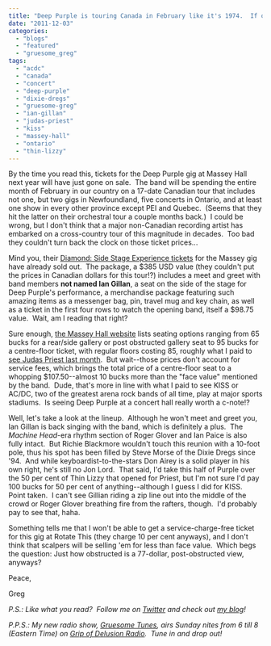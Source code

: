 ```yaml
---
title: "Deep Purple is touring Canada in February like it's 1974.  If only they'd bring back those '70s ticket prices!"
date: "2011-12-03"
categories: 
  - "blogs"
  - "featured"
  - "gruesome_greg"
tags: 
  - "acdc"
  - "canada"
  - "concert"
  - "deep-purple"
  - "dixie-dregs"
  - "gruesome-greg"
  - "ian-gillan"
  - "judas-priest"
  - "kiss"
  - "massey-hall"
  - "ontario"
  - "thin-lizzy"
---
```


By the time you read this, tickets for the Deep Purple gig at Massey Hall next year will have just gone on sale.  The band will be spending the entire month of February in our country on a 17-date Canadian tour that includes not one, but two gigs in Newfoundland, five concerts in Ontario, and at least one show in every other province except PEI and Quebec.  (Seems that they hit the latter on their orchestral tour a couple months back.)  I could be wrong, but I don't think that a major non-Canadian recording artist has embarked on a cross-country tour of this magnitude in decades.  Too bad they couldn't turn back the clock on those ticket prices...

Mind you, their [Diamond: Side Stage Experience tickets](http://www.deeppurple.com/index.cfm/pk/view/cd/MAE/cdid/433535/pid/10784#3067) for the Massey gig have already sold out.  The package, a $385 USD value (they couldn't put the prices in Canadian dollars for this tour!?) includes a meet and greet with band members **not named Ian Gillan**, a seat on the side of the stage for Deep Purple's performance, a merchandise package featuring such amazing items as a messenger bag, pin, travel mug and key chain, as well as a ticket in the first four rows to watch the opening band, itself a $98.75 value.  Wait, am I reading that right?

Sure enough, [the Massey Hall website](http://ev8.evenue.net/cgi-bin/ncommerce3/SEGetEventInfo?ticketCode=GS%3ARTHMH%3A1112%3A2ADEEP%3A&linkID=rthmh&shopperContext=&caller=&appCode=&RSRC=TM&RDAT=ELIST) lists seating options ranging from 65 bucks for a rear/side gallery or post obstructed gallery seat to 95 bucks for a centre-floor ticket, with regular floors costing 85, roughly what I paid to [see Judas Priest last month](http://gruesomeviews.com/2011/11/23/farewell-to-judas-priest-epitaph-tour-the-acc-november-22nd/).  But wait--those prices don't account for service fees, which brings the total price of a centre-floor seat to a whopping $107.50--almost 10 bucks more than the "face value" mentioned by the band.  Dude, that's more in line with what I paid to see KISS or AC/DC, two of the greatest arena rock bands of all time, play at major sports stadiums.  Is seeing Deep Purple at a concert hall really worth a c-note!?

Well, let's take a look at the lineup.  Although he won't meet and greet you, Ian Gillan is back singing with the band, which is definitely a plus.  The _Machine Head_\-era rhythm section of Roger Glover and Ian Paice is also fully intact.  But Richie Blackmore wouldn't touch this reunion with a 10-foot pole, thus his spot has been filled by Steve Morse of the Dixie Dregs since '94.  And while keyboardist-to-the-stars Don Airey is a solid player in his own right, he's still no Jon Lord.  That said, I'd take this half of Purple over the 50 per cent of Thin Lizzy that opened for Priest, but I'm not sure I'd pay 100 bucks for 50 per cent of anything--although I guess I did for KISS.  Point taken.  I can't see Gillian riding a zip line out into the middle of the crowd or Roger Glover breathing fire from the rafters, though.  I'd probably pay to see that, haha.

Something tells me that I won't be able to get a service-charge-free ticket for this gig at Rotate This (they charge 10 per cent anyways), and I don't think that scalpers will be selling 'em for less than face value.  Which begs the question: Just how obstructed is a 77-dollar, post-obstructed view, anyways?

Peace,

Greg

_P.S.: Like what you read?  Follow me on [Twitter](http://twitter.com/gruesomeviews) and check out [my blog](http://gruesomeviews.com/)!_

_P.P.S.: My new radio show, [Gruesome Tunes](http://gruesomeviews.com/category/music/gruesome-tunes/), airs Sunday nites from 6 till 8 (Eastern Time) on [Grip of Delusion Radio](http://www.steamingheathen.com/delusion/).  Tune in and drop out!_
